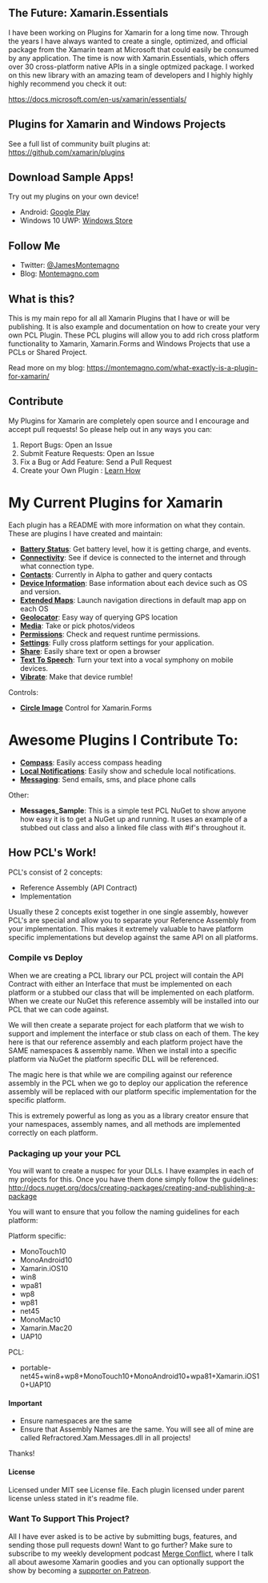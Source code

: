 ## The Future: Xamarin.Essentials

I have been working on Plugins for Xamarin for a long time now. Through the years I have always wanted to create a single, optimized, and official package from the Xamarin team at Microsoft that could easily be consumed by any application. The time is now with Xamarin.Essentials, which offers over 30 cross-platform native APIs in a single optmized package. I worked on this new library with an amazing team of developers and I highly highly highly recommend you check it out:

https://docs.microsoft.com/en-us/xamarin/essentials/

## Plugins for Xamarin and Windows Projects

See a full list of community built plugins at: https://github.com/xamarin/plugins

## Download Sample Apps!
Try out my plugins on your own device!
* Android: [Google Play](https://play.google.com/store/apps/details?id=com.refractored.testappforms)
* Windows 10 UWP: [Windows Store](https://www.microsoft.com/en-us/store/p/plugins-for-xamarin/9nj14nhqq6cf)

## Follow Me
* Twitter: [@JamesMontemagno](http://twitter.com/jamesmontemagno)
* Blog: [Montemagno.com](https://montemagno.com)

## What is this?
This is my main repo for all all Xamarin Plugins that I have or will be publishing. It is also example and documentation on how to create your very own PCL Plugin. These PCL plugins will allow you to add rich cross platform functionality to Xamarin, Xamarin.Forms and Windows Projects that use a PCLs or Shared Project.

Read more on my blog: https://montemagno.com/what-exactly-is-a-plugin-for-xamarin/

## Contribute
My Plugins for Xamarin are completely open source and I encourage and accept pull requests! So please help out in any ways you can:

1. Report Bugs: Open an Issue
2. Submit Feature Requests: Open an Issue
3. Fix a Bug or Add Feature: Send a Pull Request
4. Create your Own Plugin : [Learn How](https://github.com/xamarin/plugins)

# My Current Plugins for Xamarin
Each plugin has a README with more information on what they contain. These are plugins I have created and maintain:
* **[Battery Status](https://github.com/jamesmontemagno/BatteryPlugin)**: Get battery level, how it is getting charge, and events.
* **[Connectivity](https://github.com/jamesmontemagno/ConnectivityPlugin)**: See if device is connected to the internet and through what connection type.
* **[Contacts](https://github.com/jamesmontemagno/Xamarin.Plugins/tree/master/Contacts)**: Currently in Alpha to gather and query contacts
* **[Device Information](https://github.com/jamesmontemagno/DeviceInfoPlugin)**: Base information about each device such as OS and version.
* **[Extended Maps](https://github.com/jamesmontemagno/LaunchMapsPlugin)**: Launch navigation directions in default map app on each OS
* **[Geolocator](https://github.com/jamesmontemagno/GeolocatorPlugin)**: Easy way of querying GPS location
* **[Media](https://github.com/jamesmontemagno/MediaPlugin)**: Take or pick photos/videos
* **[Permissions](https://github.com/jamesmontemagno/PermissionsPlugin)**: Check and request runtime permissions.
* **[Settings](https://github.com/jamesmontemagno/SettingsPlugin)**: Fully cross platform settings for your application.
* **[Share](https://github.com/jguertl/SharePlugin)**: Easily share text or open a browser
* **[Text To Speech](https://github.com/jamesmontemagno/TextToSpeechPlugin)**: Turn your text into a vocal symphony on mobile devices.
* **[Vibrate](https://github.com/jamesmontemagno/VibratePlugin)**: Make that device rumble!

Controls:
* **[Circle Image](https://github.com/jamesmontemagno/ImageCirclePlugin)** Control for Xamarin.Forms


# Awesome Plugins I Contribute To:
* **[Compass](https://github.com/JarleySoft/CompassPlugin)**: Easily access compass heading
* **[Local Notifications](https://github.com/edsnider/Xamarin.Plugins/tree/master/Notifier)**: Easily show and schedule local notifications.
* **[Messaging](https://github.com/cjlotz/Xamarin.Plugins/tree/master/Messaging)**: Send emails, sms, and place phone calls

Other:
* **Messages_Sample**: This is a simple test PCL NuGet to show anyone how easy it is to get a NuGet up and running. It uses an example of a stubbed out class and also a linked file class with #if's throughout it.


## How PCL's Work!

PCL's consist of 2 concepts:

* Reference Assembly (API Contract)
* Implementation

Usually these 2 concepts exist together in one single assembly, however PCL's are special and allow you to separate your Reference Assembly from your implementation. This makes it extremely valuable to have platform specific implementations but develop against the same API on all platforms.

### Compile vs Deploy

When we are creating a PCL library our PCL project will contain the API Contract with either an Interface that must be implemented on each platform or a stubbed our class that will be implemented on each platform. When we create our NuGet this reference assembly will be installed into our PCL that we can code against. 

We will then create a separate project for each platform that we wish to support and implement the interface or stub class on each of them. The key here is that our reference assembly and each platform project have the SAME namespaces & assembly name. When we install into a specific platform via NuGet the platform specific DLL will be referenced.

The magic here is that while we are compiling against our reference assembly in the PCL when we go to deploy our application the reference assembly will be replaced with our platform specific implementation for the specific platform.

This is extremely powerful as long as you as a library creator ensure that your namespaces, assembly names, and all methods are implemented correctly on each platform.

### Packaging up your your PCL

You will want to create a nuspec for your DLLs. I have examples in each of my projects for this. Once you have them done simply follow the guidelines: http://docs.nuget.org/docs/creating-packages/creating-and-publishing-a-package

You will want to ensure that you follow the naming guidelines for each platform:

Platform specific: 

* MonoTouch10
* MonoAndroid10
* Xamarin.iOS10 
* win8
* wpa81
* wp8
* wp81
* net45
* MonoMac10
* Xamarin.Mac20
* UAP10

PCL:
* portable-net45+win8+wp8+MonoTouch10+MonoAndroid10+wpa81+Xamarin.iOS10+UAP10

#### Important

* Ensure namespaces are the same
* Ensure that Assembly Names are the same. You will see all of mine are called Refractored.Xam.Messages.dll in all projects!

Thanks!

#### License
Licensed under MIT see License file. Each plugin licensed under parent license unless stated in it's readme file.

### Want To Support This Project?
All I have ever asked is to be active by submitting bugs, features, and sending those pull requests down! Want to go further? Make sure to subscribe to my weekly development podcast [Merge Conflict](http://mergeconflict.fm), where I talk all about awesome Xamarin goodies and you can optionally support the show by becoming a [supporter on Patreon](https://www.patreon.com/mergeconflictfm).
